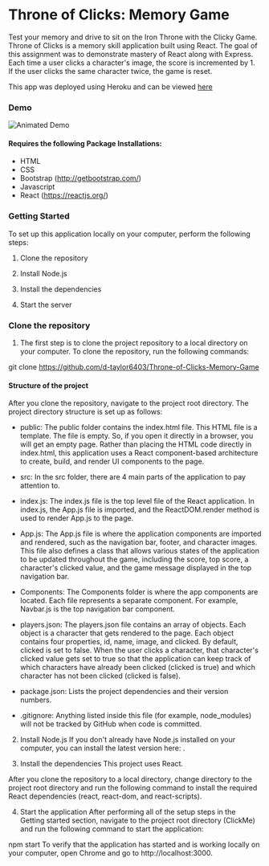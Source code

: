 # Throne of Clicks: Memory Game

Test your memory and drive to sit  on the Iron Throne with the Clicky Game. Throne of Clicks is a memory skill application built using React. The goal of this assignment was to demonstrate mastery of React along with Express. Each time a user clicks a character's image, the score is incremented by 1. If the user clicks the same character twice, the game is reset.

This app was deployed using Heroku and can be viewed [here](https://throneofclicks.herokuapp.com/)

### Demo

![Animated Demo](https://github.com/d-taylor6403/Throne-of-Clicks-Memory-Game/blob/master/public/Throne%20of%20Clicks_%20Memory%20Game.gif)

#### Requires the following Package Installations:
* HTML
* CSS
* Bootstrap (http://getbootstrap.com/)
* Javascript
* React (https://reactjs.org/)

### Getting Started

To set up this application locally on your computer, perform the following steps:

1. Clone the repository

2. Install Node.js

3. Install the dependencies

4. Start the server


### Clone the repository
1. The first step is to clone the project repository to a local directory on your computer. To clone the repository, run the following commands:

  git clone https://github.com/d-taylor6403/Throne-of-Clicks-Memory-Game
  
  
  #### Structure of the project
  After you clone the repository, navigate to the project root directory. 
  The project directory structure is set up as follows:

  * public: The public folder contains the index.html file. This HTML file is a template. The file is empty. So, if you open it directly in a browser, you will get an empty    page. Rather than placing the HTML code directly in index.html, this application uses a React component-based architecture to create, build, and render UI components to the page.

  * src: In the src folder, there are 4 main parts of the application to pay attention to.

  * index.js: The index.js file is the top level file of the React application. In index.js, the App.js file is imported, and the ReactDOM.render method is used to render App.js to the page.

  * App.js: The App.js file is where the application components are imported and rendered, such as the navigation bar, footer, and character images. This file also defines a class that allows various states of the application to be updated throughout the game, including the score, top score, a character's clicked value, and the game message displayed in the top navigation bar.

  * Components: The Components folder is where the app components are located. Each file represents a separate component. For example, Navbar.js is the top navigation bar component.

  * players.json: The players.json file contains an array of objects. Each object is a character that gets rendered to the page. Each object contains four properties, id, name, image, and clicked. By default, clicked is set to false. When the user clicks a character, that character's clicked value gets set to true so that the application can keep track of which characters have already been clicked (clicked is true) and which character has not been clicked (clicked is false).

  * package.json: Lists the project dependencies and their version numbers.

  * .gitignore: Anything listed inside this file (for example, node_modules) will not be tracked by GitHub when code is committed.


2. Install Node.js
If you don't already have Node.js installed on your computer, you can install the latest version here: .

3. Install the dependencies
This project uses React.

  After you clone the repository to a local directory, change directory to the project root directory and run the following command to install the required React dependencies (react, react-dom, and react-scripts).

4. Start the application
After performing all of the setup steps in the Getting started section, navigate to the project root directory (ClickMe) and run the following command to start the application:

  npm start
  To verify that the application has started and is working locally on your computer, open Chrome and go to http://localhost:3000.